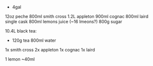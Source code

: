 - 4gal

12oz peche
800ml smith cross
1.2L appleton
900ml cognac
800ml laird single cask
800ml lemons juice (~16 lmeons?)
800g sugar

10.4L black tea:
- 120g tea
800ml water


1x smith cross
2x appleton
1x cognac
1x laird



1 lemon  ~40ml

